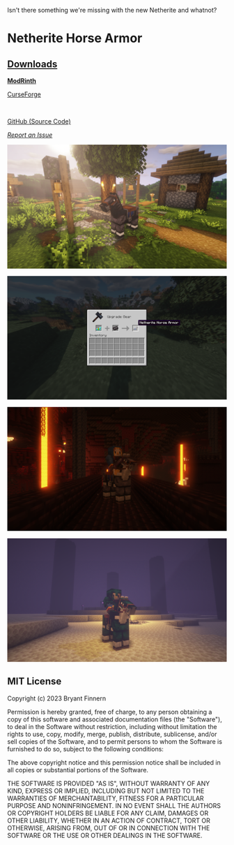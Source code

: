 Isn't there something we're missing with the new Netherite and whatnot?

# Netherite Horse Armor

[<h2>Downloads</h2>](https://modrinth.com/mod/netherite_horse_armor)

[**ModRinth**](https://modrinth.com/mod/netherite_horse_armor)

[CurseForge](https://www.curseforge.com/minecraft/mc-mods/netherite-horse-armor)

<br>

[GitHub (Source Code)](https://github.com/P3NG00/NetheriteHorseArmorFabric)

[<i>Report an Issue</i>](https://github.com/P3NG00/NetheriteHorseArmorFabric/issues)

![Beautiful Stallion](/pics/NetheriteHorseArmor_Overworld.png)

![Crafting Recipe](/pics/SmithingRecipe.png)

![Nether Screenshot](/pics/NetheriteHorseArmor_Nether.png)

![Enderite Mod Support!](/pics/EnderiteHorseArmor.png)

## MIT License
Copyright (c) 2023 Bryant Finnern

Permission is hereby granted, free of charge, to any person obtaining a copy
of this software and associated documentation files (the "Software"), to deal
in the Software without restriction, including without limitation the rights
to use, copy, modify, merge, publish, distribute, sublicense, and/or sell
copies of the Software, and to permit persons to whom the Software is
furnished to do so, subject to the following conditions:

The above copyright notice and this permission notice shall be included in all
copies or substantial portions of the Software.

THE SOFTWARE IS PROVIDED "AS IS", WITHOUT WARRANTY OF ANY KIND, EXPRESS OR
IMPLIED, INCLUDING BUT NOT LIMITED TO THE WARRANTIES OF MERCHANTABILITY,
FITNESS FOR A PARTICULAR PURPOSE AND NONINFRINGEMENT. IN NO EVENT SHALL THE
AUTHORS OR COPYRIGHT HOLDERS BE LIABLE FOR ANY CLAIM, DAMAGES OR OTHER
LIABILITY, WHETHER IN AN ACTION OF CONTRACT, TORT OR OTHERWISE, ARISING FROM,
OUT OF OR IN CONNECTION WITH THE SOFTWARE OR THE USE OR OTHER DEALINGS IN THE
SOFTWARE.
